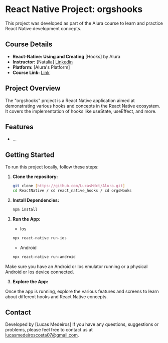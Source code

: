 
# React Native Project: orgshooks

This project was developed as part of the Alura course to learn and practice React Native development concepts.

## Course Details

- **React-Native: Using and Creating** [Hooks] by Alura
- **Instructor:** [Natalia] [Linkedin](https://www.linkedin.com/in/natalia-kelim-thiel)
- **Platform:** [Alura's Platform]
- **Course Link:** [Link](https://cursos.alura.com.br/course/react-native-utilizando-criando-hooks)

## Project Overview

The "orgshooks" project is a React Native application aimed at demonstrating various hooks and concepts in the React Native ecosystem. It covers the implementation of hooks like useState, useEffect, and more.

## Features

- ...

## Getting Started

To run this project locally, follow these steps:

1. **Clone the repository:**

   ```sh
   git clone [https://github.com/LucasMdct/Alura.git]
   cd ReactNative / cd react_native_hooks / cd orgsHooks

2. **Install Dependencies:**

   ```sh
   npm install

3. **Run the App:**

   - Ios
   ```sh
   npx react-native run-ios
   ```
   - Android
   ```sh
   npx react-native run-android
   ```

Make sure you have an Android or Ios emulator running or a physical Android or Ios device connected.

3. **Explore the App:**

Once the app is running, explore the various features and screens to learn about different hooks and React Native concepts.

## Contact

Developed by [Lucas Medeiros]
If you have any questions, suggestions or problems, please feel free to contact us at [lucasmedeiroscosta07@gmail.com](mailto:lucasmedeiroscosta07@gmail.com).